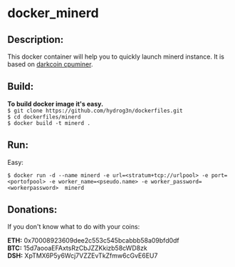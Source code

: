 # docker_minerd

## Description:

This docker container will help you to quickly launch minerd instance.
It is based on [darkcoin cpuminer](https://github.com/elmad/darkcoin-cpuminer-1.3-avx-aes.git). 

## Build:

**To build docker image it's easy.**  
``$ git clone https://github.com/hydrog3n/dockerfiles.git``  
``$ cd dockerfiles/minerd``  
``$ docker build -t minerd .``

## Run:
Easy:

``$ docker run -d --name minerd -e url=<stratum+tcp://urlpool> -e port=<portofpool> -e worker_name=<pseudo.name> -e worker_password=<workerpassword>  minerd``

## Donations:

If you don't know what to do with your coins:

**ETH:** 0x70008923609dee2c553c545bcabbb58a09bfd0df  
**BTC:** 15d7aooaEFAxtsRzCbJZZKkizb58cWD8zk  
**DSH:** XpTMX6P5y6Wcj7VZZEvTkZfmw6cGvE6EU7